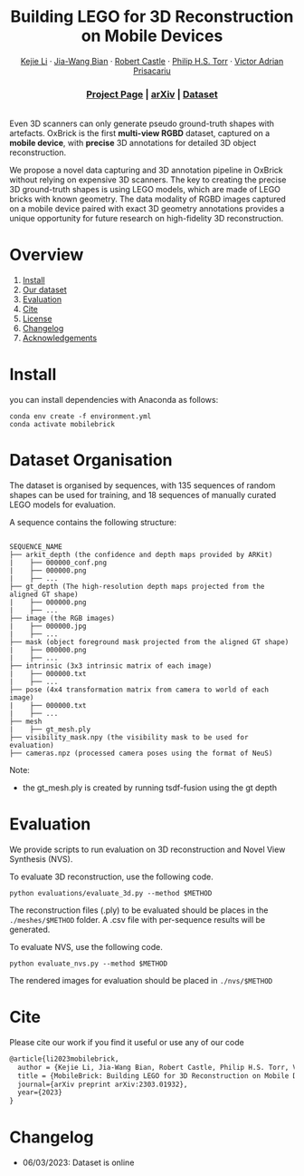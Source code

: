 <p align="center">
  <h1 align="center">Building LEGO for 3D Reconstruction on Mobile Devices</h1>
  <p align="center">
    <a href="https://likojack.github.io/kejieli/#/home">Kejie Li</a>
    ·
    <a href="https://jwbian.net/">Jia-Wang Bian</a>
    ·
    <a href="https://scholar.google.co.uk/citations?user=ChYEbcsAAAAJ&hl=en">Robert Castle</a>
    ·
     <a href="https://torrvision.com/">Philip H.S. Torr</a>
    ·
     <a href="https://www.robots.ox.ac.uk/~victor/">Victor Adrian Prisacariu</a>   
  </p>

  <h3 align="center"><a href="https://code.active.vision/MobileBrick/">Project Page</a> | <a href="https://arxiv.org/abs/2303.01932">arXiv</a> | <a href="http://www.robots.ox.ac.uk/~victor/data/MobileBrick/MobileBrick_Mar23.zip">Dataset</a> </h3> 
  <div align="center"></div>
</p>


<br>Even 3D scanners can only generate pseudo ground-truth shapes with artefacts.
OxBrick is the first **multi-view RGBD** dataset, captured on a **mobile device**, with **precise** 3D annotations for detailed 3D object reconstruction.

We propose a novel data capturing and 3D annotation pipeline in OxBrick without relying on expensive 3D scanners. 
The key to creating the precise 3D ground-truth shapes is using LEGO models, which are made of LEGO bricks with known geometry. 
The data modality of RGBD images captured on a mobile device paired with exact 3D geometry annotations provides a unique opportunity for future research on high-fidelity 3D reconstruction.


<!-- <p align="center">
    <img src="etc/teaser.png" alt="teaser" width="90%">
</p> -->

# Overview

1. [Install](#install)
1. [Our dataset](#dataset-organisation)
1. [Evaluation](#evaluation)
1. [Cite](#scroll-cite)
1. [License](#️page_with_curl-license)
1. [Changelog](#pencil-changelog)
1. [Acknowledgements](#octocat-acknowledgements)


# Install
you can install dependencies with Anaconda as follows: 
```shell
conda env create -f environment.yml
conda activate mobilebrick
```

# Dataset Organisation
The dataset is organised by sequences, with 135 sequences of random shapes can be used for training, and 18 sequences of manually curated LEGO models for evaluation.

A sequence contains the following structure:
```

SEQUENCE_NAME
├── arkit_depth (the confidence and depth maps provided by ARKit)
|    ├── 000000_conf.png
|    ├── 000000.png
|    ├── ...
├── gt_depth (The high-resolution depth maps projected from the aligned GT shape)
|    ├── 000000.png
|    ├── ...     
├── image (the RGB images)
|    ├── 000000.jpg
|    ├── ...
├── mask (object foreground mask projected from the aligned GT shape)
|    ├── 000000.png
|    ├── ...
├── intrinsic (3x3 intrinsic matrix of each image)
|    ├── 000000.txt
|    ├── ...
├── pose (4x4 transformation matrix from camera to world of each image)
|    ├── 000000.txt
|    ├── ...
├── mesh
|    ├── gt_mesh.ply
├── visibility_mask.npy (the visibility mask to be used for evaluation)
├── cameras.npz (processed camera poses using the format of NeuS)
```

Note:
- the gt_mesh.ply is created by running tsdf-fusion using the gt depth

# Evaluation 
We provide scripts to run evaluation on 3D reconstruction and Novel View Synthesis (NVS).

To evaluate 3D reconstruction, use the following code.
```
python evaluations/evaluate_3d.py --method $METHOD
```
The reconstruction files (.ply) to be evaluated should be places in the ```./meshes/$METHOD``` folder. A .csv file with per-sequence results will be generated.

To evaluate NVS, use the following code.
```shell
python evaluate_nvs.py --method $METHOD
```
The rendered images for evaluation should be placed in ```./nvs/$METHOD```


# Cite
Please cite our work if you find it useful or use any of our code
```latex
@article{li2023mobilebrick,
  author = {Kejie Li, Jia-Wang Bian, Robert Castle, Philip H.S. Torr, Victor Adrian Prisacariu},
  title = {MobileBrick: Building LEGO for 3D Reconstruction on Mobile Devices},
  journal={arXiv preprint arXiv:2303.01932},
  year={2023}
}
```

# Changelog
- 06/03/2023: Dataset is online
